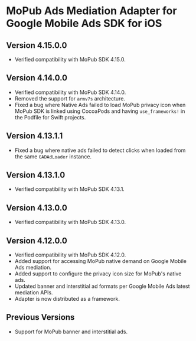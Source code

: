 # MoPub Ads Mediation Adapter for Google Mobile Ads SDK for iOS

## Version 4.15.0.0
- Verified compatibility with MoPub SDK 4.15.0.

## Version 4.14.0.0
- Verified compatibility with MoPub SDK 4.14.0.
- Removed the support for `armv7s` architecture.
- Fixed a bug where Native Ads failed to load MoPub privacy icon when MoPub SDK
  is linked using CocoaPods and having `use_frameworks!` in the Podfile for
  Swift projects.

## Version 4.13.1.1
- Fixed a bug where native ads failed to detect clicks when loaded from the same
  `GADAdLoader` instance.

## Version 4.13.1.0
- Verified compatibility with MoPub SDK 4.13.1.

## Version 4.13.0.0
- Verified compatibility with MoPub SDK 4.13.0.

## Version 4.12.0.0
- Verified compatibility with MoPub SDK 4.12.0.
- Added support for accessing MoPub native demand on Google Mobile Ads
  mediation.
- Added support to configure the privacy icon size for MoPub's native ads.
- Updated banner and interstitial ad formats per Google Mobile Ads latest
  mediation APIs.
- Adapter is now distributed as a framework.

## Previous Versions
- Support for MoPub banner and interstitial ads.
